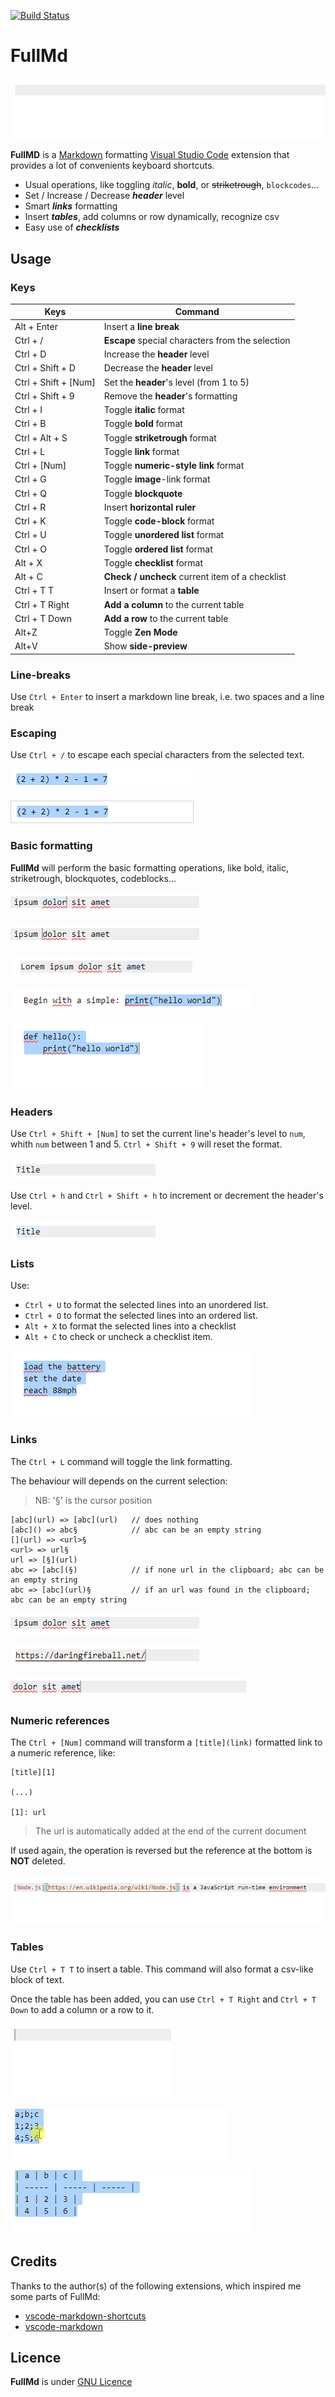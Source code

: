 [![Build Status](https://travis-ci.org/olinox14/FullMd.svg?branch=master)](https://travis-ci.org/olinox14/FullMd)

# FullMd

![demo](/content/demo.gif)

**FullMD** is a [Markdown](https://daringfireball.net/projects/markdown/syntax) formatting [Visual Studio Code](https://code.visualstudio.com/) extension that provides a lot of convenients keyboard shortcuts.

* Usual operations, like toggling *italic*, **bold**, or ~~striketrough~~, `blockcodes`...
* Set / Increase / Decrease ***header*** level
* Smart ***links*** formatting
* Insert ***tables***, add columns or row dynamically, recognize csv
* Easy use of ***checklists***

## Usage

### Keys

| Keys | Command |
| ----- | ----- |
| Alt + Enter | Insert a **line break** |
| Ctrl + / | **Escape** special characters from the selection |
| Ctrl + D | Increase the **header** level |
| Ctrl + Shift + D | Decrease the **header** level |
| Ctrl + Shift + [Num] | Set the **header**'s level (from 1 to 5) |
| Ctrl + Shift + 9 | Remove the **header**'s formatting |
| Ctrl + I | Toggle **italic** format |
| Ctrl + B | Toggle **bold** format |
| Ctrl + Alt + S | Toggle **striketrough** format |
| Ctrl + L | Toggle **link** format |
| Ctrl + [Num] | Toggle **numeric-style link** format |
| Ctrl + G | Toggle **image**-link format |
| Ctrl + Q | Toggle **blockquote** |
| Ctrl + R | Insert **horizontal ruler**  |
| Ctrl + K | Toggle **code-block** format |
| Ctrl + U | Toggle **unordered list** format |
| Ctrl + O | Toggle **ordered list** format  |
| Alt + X | Toggle **checklist** format   |
| Alt + C | **Check / uncheck** current item of a checklist |
| Ctrl + T  T |  Insert or format a **table** |
| Ctrl + T  Right | **Add a column** to the current table  |
| Ctrl + T  Down | **Add a row** to the current table |
| Alt+Z | Toggle **Zen Mode** |
| Alt+V | Show **side-preview** |

### Line-breaks

Use `Ctrl + Enter` to insert a markdown line break, i.e. two spaces and a line break

### Escaping

Use `Ctrl + /` to escape each special characters from the selected text.

![escape](/content/escape.gif)

<kbd><img src="./content/escape.gif" style="border: solid 1px lightgrey;" /></kbd>

### Basic formatting

**FullMd** will perform the basic formatting operations, like bold, italic, striketrough, blockquotes, codeblocks...


![italic](/content/toggleItalic.gif)

![bold](/content/toggleBold.gif)

![toggleBlockquote](/content/toggleBlockquote.gif)

![toggleCodeBlock2](/content/toggleCodeBlock2.gif)

![toggleCodeBlock1](/content/toggleCodeBlock1.gif)

### Headers

Use `Ctrl + Shift + [Num]` to set the current line's header's level to `num`, whith `num` between 1 and 5. `Ctrl + Shift + 9` will reset the format.

![setHeader](/content/setHeader.gif)

Use `Ctrl + h` and `Ctrl + Shift + h` to increment or decrement the header's level.

![headerUpNDown](/content/headerupNDown.gif)

### Lists

Use:

* `Ctrl + U` to format the selected lines into an unordered list.
* `Ctrl + O` to format the selected lines into an ordered list.
* `Alt + X` to format the selected lines into a checklist
* `Alt + C` to check or uncheck a checklist item.

![toggleLists](/content/toggleLists.gif)

### Links

The `Ctrl + L` command will toggle the link formatting.

The behaviour will depends on the current selection:
> NB: '§' is the cursor position

    [abc](url) => [abc](url)   // does nothing
    [abc]() => abc§            // abc can be an empty string
    [](url) => <url>§
    <url> => url§
    url => [§](url)
    abc => [abc](§)            // if none url in the clipboard; abc can be an empty string
    abc => [abc](url)§         // if an url was found in the clipboard; abc can be an empty string


![toggleLink1](/content/toggleLink1.gif)

![toggleLink2](/content/toggleLink2.gif)

![toggleLink3](/content/toggleLink3.gif)

### Numeric references

The `Ctrl + [Num]` command will transform a `[title](link)` formatted link to a numeric reference, like:

```
[title][1]

(...)

[1]: url
```

> The url is automatically added at the end of the current document

If used again, the operation is reversed but the reference at the bottom is **NOT** deleted.

![toggleNumLinks](/content/toggleNumLinks.gif)

### Tables

Use `Ctrl + T T` to insert a table. This command will also format a csv-like block of text.

Once the table has been added, you can use `Ctrl + T Right` and `Ctrl + T Down` to add a column or a row to it.

![insertTable2](/content/insertTable2.gif)

![insertTable](/content/insertTable.gif)

![addCol](/content/addCol.gif)


## Credits

Thanks to the author(s) of the following extensions, which inspired me some parts of FullMd:

* [vscode-markdown-shortcuts](https://github.com/mdickin/vscode-markdown-shortcuts)
* [vscode-markdown](https://github.com/yzhang-gh/vscode-markdown)

## Licence

**FullMd** is under [GNU Licence](LICENCE)